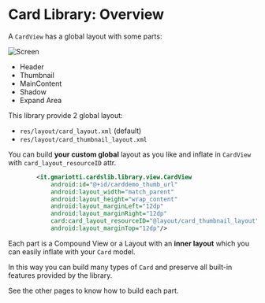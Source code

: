 # Card Library: Overview

A `CardView` has a global layout with some parts:

![Screen](https://github.com/gabrielemariotti/cardslib/raw/master/CardsDemo/images/model.png)

* Header
* Thumbnail
* MainContent
* Shadow
* Expand Area

This library provide 2 global layout:

* `res/layout/card_layout.xml` (default)
* `res/layout/card_thumbnail_layout.xml`

You can build **your custom global** layout as you like and inflate in `CardView` with `card_layout_resourceID` attr.

 ``` xml
         <it.gmariotti.cardslib.library.view.CardView
             android:id="@+id/carddemo_thumb_url"
             android:layout_width="match_parent"
             android:layout_height="wrap_content"
             android:layout_marginLeft="12dp"
             android:layout_marginRight="12dp"
             card:card_layout_resourceID="@layout/card_thumbnail_layout"
             android:layout_marginTop="12dp"/>
 ```

Each part is a Compound View or a Layout with an **inner layout** which you can easily inflate with your `Card` model.

In this way you can build many types of `Card` and preserve all built-in features provided by the library.

See the other pages to know how to build each part.

